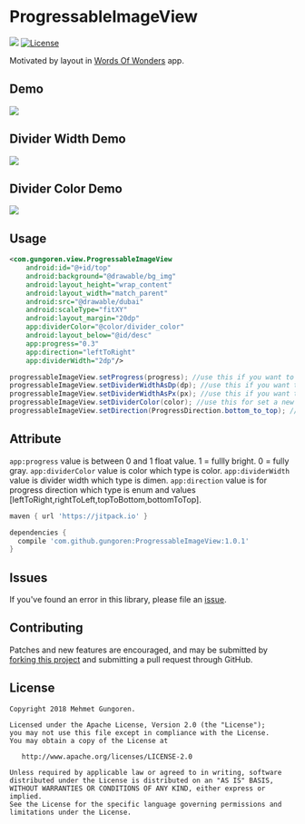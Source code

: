# ProgressableImageView

[![](https://jitpack.io/v/gungoren/ProgressableImageView.svg)](https://jitpack.io/#gungoren/ProgressableImageView)
[![License](https://img.shields.io/badge/License-Apache%202.0-blue.svg)](https://opensource.org/licenses/Apache-2.0)

Motivated by layout in [Words Of Wonders](https://play.google.com/store/apps/details?id=com.fugo.wow) app.

## Demo
<img src="https://github.com/gungoren/ProgressableImageView/blob/master/art/progress.gif"/>

## Divider Width Demo
<img src="https://github.com/gungoren/ProgressableImageView/blob/master/art/divider_width.gif"/>

## Divider Color Demo
<img src="https://github.com/gungoren/ProgressableImageView/blob/master/art/divider_color.gif"/>

## Usage
```xml
<com.gungoren.view.ProgressableImageView
    android:id="@+id/top"
    android:background="@drawable/bg_img"
    android:layout_height="wrap_content"
    android:layout_width="match_parent"
    android:src="@drawable/dubai"
    android:scaleType="fitXY"
    android:layout_margin="20dp"
    app:dividerColor="@color/divider_color"
    android:layout_below="@id/desc"
    app:progress="0.3"
    app:direction="leftToRight"
    app:dividerWidth="2dp"/>
```

```java
progressableImageView.setProgress(progress); //use this if you want to progress
progressableImageView.setDividerWidthAsDp(dp); //use this if you want to change divider width. When it set to zero it will be invisible
progressableImageView.setDividerWidthAsPx(px); //use this if you want to change divider width. When it set to zero it will be invisible
progressableImageView.setDividerColor(color); //use this for set a new color divider color.
progressableImageView.setDirection(ProgressDirection.bottom_to_top); // use this if you wnat to change direction of progress available values [left_to_right, left_to_right, right_to_left, top_to_bottom, bottom_to_top]
```

## Attribute
```app:progress``` value is between 0 and 1 float value. 1 = fullly bright. 0 = fully gray.
```app:dividerColor``` value is color which type is color.
```app:dividerWidth``` value is divider width which type is dimen.
```app:direction``` value is for progress direction which type is enum and values [leftToRight,rightToLeft,topToBottom,bottomToTop].

```gradle
maven { url 'https://jitpack.io' }
```

```gradle
dependencies {
  compile 'com.github.gungoren:ProgressableImageView:1.0.1'
}
```

## Issues

If you've found an error in this library, please file an [issue][1].

## Contributing

Patches and new features are encouraged, and may be submitted by [forking this project][2] and submitting a pull request through GitHub. 

[1]: https://github.com/gungoren/ProgressableImageView/issues
[2]: https://github.com/gungoren/ProgressableImageView/fork

License
--------


    Copyright 2018 Mehmet Gungoren.

    Licensed under the Apache License, Version 2.0 (the "License");
    you may not use this file except in compliance with the License.
    You may obtain a copy of the License at

       http://www.apache.org/licenses/LICENSE-2.0

    Unless required by applicable law or agreed to in writing, software
    distributed under the License is distributed on an "AS IS" BASIS,
    WITHOUT WARRANTIES OR CONDITIONS OF ANY KIND, either express or implied.
    See the License for the specific language governing permissions and
    limitations under the License.
